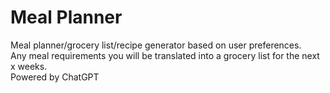 ﻿# Meal Planner
Meal planner/grocery list/recipe generator based on user preferences.<br>
Any meal requirements you will be translated into a grocery list for the next x weeks.<br>
Powered by ChatGPT

